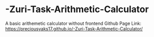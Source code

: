 # -Zuri-Task-Arithmetic-Calculator
A basic arithemetic calculator without frontend
Github Page Link: https://preciousyaks17.github.io/-Zuri-Task-Arithmetic-Calculator/
